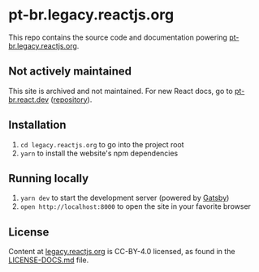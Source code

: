 # pt-br.legacy.reactjs.org

This repo contains the source code and documentation powering [pt-br.legacy.reactjs.org](https://pt-br.legacy.reactjs.org/).

## Not actively maintained

This site is archived and not maintained. For new React docs, go to [pt-br.react.dev](https://pt-br.react.dev) ([repository](https://github.com/reactjs/pt-br.react.dev)).

## Installation

1. `cd legacy.reactjs.org` to go into the project root
1. `yarn` to install the website's npm dependencies

## Running locally

1. `yarn dev` to start the development server (powered by [Gatsby](https://www.gatsbyjs.org))
1. `open http://localhost:8000` to open the site in your favorite browser

## License
Content at [legacy.reactjs.org](https://legacy.reactjs.org/) is CC-BY-4.0 licensed, as found in the [LICENSE-DOCS.md](LICENSE-DOCS.md) file.

